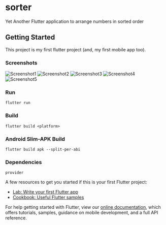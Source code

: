 # sorter

Yet Another Flutter application to arrange numbers in sorted order

## Getting Started

This project is my first flutter project (and, my first mobile app too).

### Screenshots

![Screenshot1](readme/Screenshot1.png)
![Screenshot2](readme/Screenshot2.png)
![Screenshot3](readme/Screenshot3.png)
![Screenshot4](readme/Screenshot4.png)
![Screenshot5](readme/Screenshot5.png)

### Run

`flutter run`

### Build

`flutter build <platform>`

### Android Slim-APK Build

`flutter build apk --split-per-abi`

### Dependencies

`provider`


A few resources to get you started if this is your first Flutter project:

- [Lab: Write your first Flutter app](https://flutter.dev/docs/get-started/codelab)
- [Cookbook: Useful Flutter samples](https://flutter.dev/docs/cookbook)

For help getting started with Flutter, view our
[online documentation](https://flutter.dev/docs), which offers tutorials,
samples, guidance on mobile development, and a full API reference.

